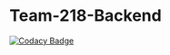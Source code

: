 # Team-218-Backend

[![Codacy Badge](https://api.codacy.com/project/badge/Grade/938b0b5ccf9242ae9c5c46e5c0c3f2bb)](https://app.codacy.com/gh/BuildForSDGCohort2/Team-218-Backend?utm_source=github.com&utm_medium=referral&utm_content=BuildForSDGCohort2/Team-218-Backend&utm_campaign=Badge_Grade_Settings)